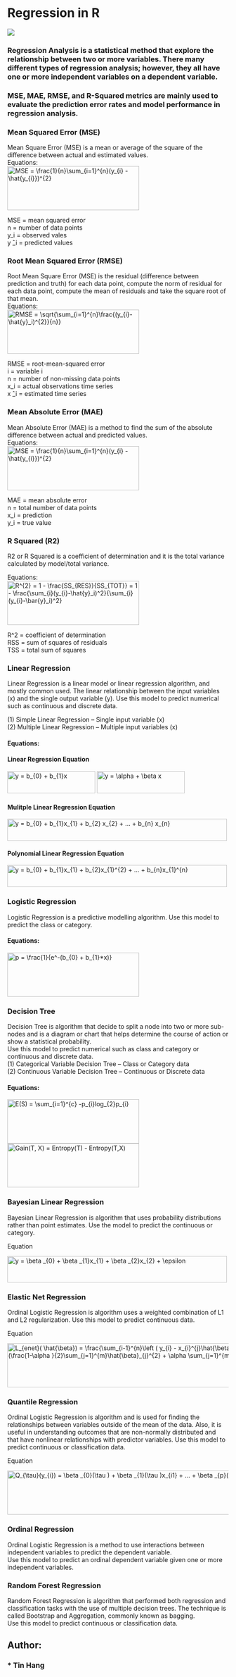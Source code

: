 # Regression in R  
<img src="RegressionAnalysisR.PNG">


### Regression Analysis is a statistical method that explore the relationship between two or more variables. There many different types of regression analysis; however, they all have one or more independent variables on a dependent variable.  

### MSE, MAE, RMSE, and R-Squared metrics are mainly used to evaluate the prediction error rates and model performance in regression analysis.  

### Mean Squared Error (MSE)  
Mean Square Error (MSE) is a mean or average of the square of the difference between actual and estimated values.    
Equations:  
<img src="https://latex.codecogs.com/svg.image?MSE&space;=&space;\frac{1}{n}\sum_{i=1}^{n}(y_{i}&space;-&space;\hat{y_{i}})^{2}" title="MSE = \frac{1}{n}\sum_{i=1}^{n}(y_{i} - \hat{y_{i}})^{2}" width="300" height="100">  

MSE = mean squared error  
n = number of data points  
y_i = observed vales  
y ̂_i = predicted values  


### Root Mean Squared Error (RMSE)
Root Mean Square Error (MSE) is the residual (difference between prediction and truth) for each data point, compute the norm of residual for each data point, compute the mean of residuals and take the square root of that mean.  
Equations:  
<img src="https://latex.codecogs.com/svg.image?RMSE&space;=&space;\sqrt{\sum_{i=1}^{n}\frac{(y_{i}-\hat{y}_i)^{2}}{n}}" title="RMSE = \sqrt{\sum_{i=1}^{n}\frac{(y_{i}-\hat{y}_i)^{2}}{n}}" width="300" height="100">

RMSE = root-mean-squared error  
i = variable i   
n = number of non-missing data points  
x_i = actual observations time series  
x ̂_i = estimated time series  


### Mean Absolute Error (MAE)  
Mean Absolute Error (MAE) is a method to find the sum of the absolute difference between actual and predicted values.  
Equations:  
<img src="https://latex.codecogs.com/svg.image?MSE&space;=&space;\frac{1}{n}\sum_{i=1}^{n}(y_{i}&space;-&space;\hat{y_{i}})^{2}" title="MSE = \frac{1}{n}\sum_{i=1}^{n}(y_{i} - \hat{y_{i}})^{2}" width="300" height="100">  

MAE = mean absolute error  
n = total number of data points  
x_i = prediction  
y_i = true value  


### R Squared (R2)  
R2 or R Squared is a coefficient of determination and it is the total variance calculated by model/total variance.  

Equations:  
<img src="https://latex.codecogs.com/svg.image?R^{2}&space;=&space;1&space;-&space;\frac{SS_{RES}}{SS_{TOT}}&space;=&space;1&space;-&space;\frac{\sum_{i}(y_{i}-\hat{y}_i)^2}{\sum_{i}(y_{i}-\bar{y}_i)^2}" title="R^{2} = 1 - \frac{SS_{RES}}{SS_{TOT}} = 1 - \frac{\sum_{i}(y_{i}-\hat{y}_i)^2}{\sum_{i}(y_{i}-\bar{y}_i)^2}" width="300" height="100">  

R^2 = coefficient of determination  
RSS = sum of squares of residuals  
TSS = total sum of squares   


### Linear Regression  
Linear Regression is a linear model or linear regression algorithm, and mostly common used. The linear relationship between the input variables (x) and the single output variable (y). 
Use this model to predict numerical such as continuous and discrete data.  

(1) Simple Linear Regression – Single input variable (x)  
(2) Multiple Linear Regression – Multiple input variables (x)  

#### Equations:  
#### Linear Regression Equation  
<img src="https://latex.codecogs.com/svg.image?y&space;=&space;b_{0}&space;&plus;&space;b_{1}x" title="y = b_{0} + b_{1}x" width="200" height="50">   
<img src="https://latex.codecogs.com/svg.image?y&space;=&space;\alpha&space;&plus;&space;\beta&space;x" title="y = \alpha + \beta x" width="200" height="50">  

#### Mulitple Linear Regression Equation  
<img src="https://latex.codecogs.com/svg.image?y&space;=&space;b_{0}&space;&plus;&space;b_{1}x_{1}&space;&plus;&space;b_{2}&space;x_{2}&space;&plus;&space;...&space;&plus;&space;b_{n}&space;x_{n}" title="y = b_{0} + b_{1}x_{1} + b_{2} x_{2} + ... + b_{n} x_{n}" width="500" height="50">   

#### Polynomial Linear Regression Equation  
<img src="https://latex.codecogs.com/svg.image?y&space;=&space;b_{0}&space;&plus;&space;b_{1}x_{1}&space;&plus;&space;b_{2}x_{1}^{2}&space;&plus;&space;...&space;&plus;&space;b_{n}x_{1}^{n}&space;" title="y = b_{0} + b_{1}x_{1} + b_{2}x_{1}^{2} + ... + b_{n}x_{1}^{n}" width="500" height="50">  

### Logistic Regression
Logistic Regression is a predictive modelling algorithm.  Use this model to predict the class or category.  

#### Equations: 
<img src="https://latex.codecogs.com/svg.image?p&space;=&space;\frac{1}{e^-(b_{0}&space;&plus;&space;b_{1}*x)}" title="p = \frac{1}{e^-(b_{0} + b_{1}*x)}" width="300" height="100">   


### Decision Tree
Decision Tree is algorithm that decide to split a node into two or more sub-nodes and is a diagram or chart that helps determine the course of action or show a statistical probability.     
Use this model to predict numerical such as class and category or continuous and discrete data.  
(1)	Categorical Variable Decision Tree – Class or Category data  
(2)	Continuous Variable Decision Tree – Continuous or Discrete data  

#### Equations:  
<img src="https://latex.codecogs.com/svg.image?E(S)&space;=&space;\sum_{i=1}^{c}&space;-p_{i}log_{2}p_{i}&space;&space;&space;&space;&space;&space;&space;&space;&space;&space;&space;&space;&space;&space;&space;&space;&space;&space;&space;&space;&space;&space;&space;&space;&space;&space;" title="E(S) = \sum_{i=1}^{c} -p_{i}log_{2}p_{i} " width="300" height="100">  

<img src="https://latex.codecogs.com/svg.image?Gain(T,&space;X)&space;=&space;Entropy(T)&space;-&space;Entropy(T,X)" title="Gain(T, X) = Entropy(T) - Entropy(T,X)" width="300" height="100">  

### Bayesian Linear Regression  
Bayesian Linear Regression is algorithm that uses probability distributions rather than point estimates. Use the model to predict the continuous or category. 

Equation

<img src="https://latex.codecogs.com/svg.image?y&space;=&space;\beta&space;_{0}&space;&plus;&space;&space;\beta&space;_{1}x_{1}&space;&plus;&space;\beta&space;_{2}x_{2}&space;&plus;&space;\epsilon&space;" title="y = \beta _{0} + \beta _{1}x_{1} + \beta _{2}x_{2} + \epsilon " width="500" height="60">  

### Elastic Net Regression
Ordinal Logistic Regression is algorithm uses a weighted combination of L1 and L2 regularization. Use this model to predict continuous data. 

Equation  

<img src="https://latex.codecogs.com/svg.image?L_{enet}(&space;\hat{\beta})&space;=&space;\frac{\sum_{i-1}^{n}\left&space;(&space;y_{i}&space;-&space;x_{i}^{j}\hat{\beta}\right&space;&space;)^{2}}{2n}&space;&plus;&space;\lambda&space;(\frac{1-\alpha&space;}{2}\sum_{j=1}^{m}\hat{\beta}_{j}^{2}&space;&plus;&space;\alpha&space;\sum_{j=1}^{m}\left|\hat{\beta}_{j}\right|)" title="L_{enet}( \hat{\beta}) = \frac{\sum_{i-1}^{n}\left ( y_{i} - x_{i}^{j}\hat{\beta}\right )^{2}}{2n} + \lambda (\frac{1-\alpha }{2}\sum_{j=1}^{m}\hat{\beta}_{j}^{2} + \alpha \sum_{j=1}^{m}\left|\hat{\beta}_{j}\right|)" width="700" height="100">  

### Quantile Regression  
Ordinal Logistic Regression is algorithm and is used for finding the relationships between variables outside of the mean of the data.  Also, it is useful in understanding outcomes that are non-normally distributed and that have nonlinear relationships with predictor variables. Use this model to predict continuous or classification data.  

Equation  

<img src="https://latex.codecogs.com/svg.image?Q_{\tau}(y_{i})&space;=&space;\beta&space;_{0}(\tau&space;)&space;&plus;&space;\beta&space;_{1}(\tau&space;)x_{i1}&space;&plus;&space;...&space;&plus;&space;\beta&space;_{p}(\tau&space;)x_{ip}" title="Q_{\tau}(y_{i}) = \beta _{0}(\tau ) + \beta _{1}(\tau )x_{i1} + ... + \beta _{p}(\tau )x_{ip}" width="700" height="100">  

### Ordinal Regression  
Ordinal Logistic Regression is a method to use interactions between independent variables to predict the dependent variable.  
Use this model to predict an ordinal dependent variable given one or more independent variables.  

### Random Forest Regression  
Random Forest Regression is algorithm that performed both regression and classification tasks with the use of multiple decision trees. The technique is called Bootstrap and Aggregation, commonly known as bagging.  
Use this model to predict continuous or classification data.  


## Author:  
### * Tin Hang  
